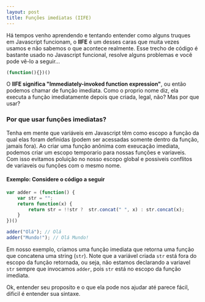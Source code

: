 ```yaml
---
layout: post
title: Funções imediatas (IIFE)
---
```


Há tempos venho aprendendo e tentando entender como alguns truques em Javascript funcionam, o **IIFE** é um desses caras que muita vezes usamos e não sabemos o que acontece realmente. Esse trecho de código é bastante usado no Javascript funcional, resolve alguns problemas e você pode vê-lo a seguir...

<!--more-->

```javascript
(function(){})()
```

O **IIFE significa "Immediately-invoked function expression"**, ou então podemos chamar de função imediata. Como o proprio nome diz, ela executa a função imediatamente depois que criada, legal, não? Mas por que usar?

### Por que usar funções imediatas?

Tenha em mente que variáveis em Javascript têm como escopo a função da qual elas foram definidas (podem ser acessadas somente dentro da função, jamais fora). Ao criar uma função anônima com exeucação imediata, podemos criar um escopo temporario para nossas funções e variaveis. Com isso evitamos poluição no nosso escopo global e possiveis conflitos de variaveis ou funções com o mesmo nome.

#### Exemplo: Considere o código a seguir

```javascript
var adder = (function() {
	var str = "";
	return function(x) {		
		return str = !!str ?  str.concat(" ", x) : str.concat(x);
	}
})()

adder("Olá"); // Olá
adder("Mundo!"); // Olá Mundo!
```

Em nosso exemplo, criamos uma função imediata que retorna uma função que concatena uma string (```str```). Note que a variável criada ```str``` está fora do escopo da função retornada, ou seja, não estamos declarando a variavel ```str``` sempre que invocamos ```adder```, pois ```str``` está no escopo da função imediata.

Ok, entender seu proposito e o que ela pode nos ajudar até parece fácil, dificil é entender sua sintaxe.
